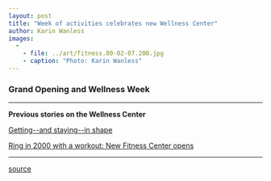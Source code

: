 ```yaml
---
layout: post
title: "Week of activities celebrates new Wellness Center"
author: Karin Wanless
images:
  -
    - file: ../art/fitness.00-02-07.200.jpg
    - caption: "Photo: Karin Wanless"
---
```


### **Grand Opening and Wellness Week**

* * *

**Previous stories on the Wellness Center**

[Getting--and staying--in shape][1]

[Ring in 2000 with a workout: New Fitness Center opens  
][2]  

* * *

  

[1]: ../01-31/fitness1.html
[2]: ../01-03/fitness.html

[source](http://www1.ucsc.edu/currents/99-00/02-14/fitopen.html "Permalink to fitopen")
